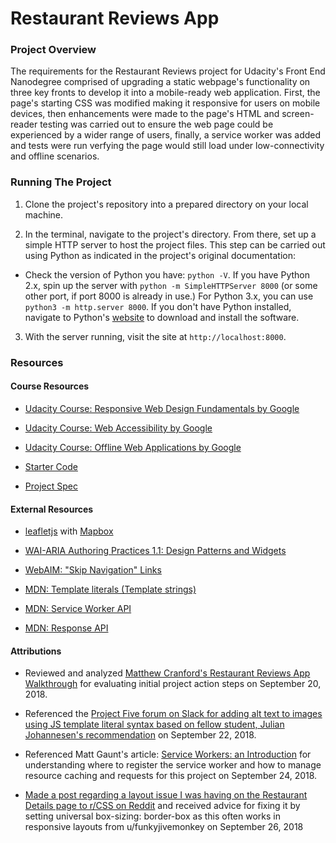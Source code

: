 # Restaurant Reviews App

### Project Overview

The requirements for the Restaurant Reviews project for Udacity's Front End Nanodegree comprised of upgrading a static webpage's functionality on three key fronts to develop it into a mobile-ready web application.  First, the page's starting CSS was modified making it responsive for users on mobile devices, then enhancements were made to the page's HTML and screen-reader testing was carried out to ensure the web page could be experienced by a wider range of users, finally, a service worker was added and tests were run verfying the page would still load under low-connectivity and offline scenarios.


### Running The Project

1. Clone the project's repository into a prepared directory on your local machine.

2. In the terminal, navigate to the project's directory.  From there, set up a simple HTTP server to host the project files. This step can be carried out using Python as indicated in the project's original documentation:

- Check the version of Python you have: `python -V`. If you have Python 2.x, spin up the server with `python -m SimpleHTTPServer 8000` (or some other port, if port 8000 is already in use.) For Python 3.x, you can use `python3 -m http.server 8000`. If you don't have Python installed, navigate to Python's [website](https://www.python.org/) to download and install the software.

3. With the server running, visit the site at `http://localhost:8000`.


### Resources

#### Course Resources

- [Udacity Course: Responsive Web Design Fundamentals by Google](https://www.udacity.com/course/responsive-web-design-fundamentals--ud893)

- [Udacity Course: Web Accessibility by Google](https://www.udacity.com/course/web-accessibility--ud891)

- [Udacity Course: Offline Web Applications by Google](https://www.udacity.com/course/offline-web-applications--ud899)

- [Starter Code](https://github.com/udacity/mws-restaurant-stage-1)

- [Project Spec](https://review.udacity.com/#!/rubrics/1090/view)

#### External Resources

- [leafletjs](https://leafletjs.com/) with [Mapbox](https://www.mapbox.com/)

- [WAI-ARIA Authoring Practices 1.1: Design Patterns and Widgets](https://www.w3.org/TR/wai-aria-practices/#aria_ex)

- [WebAIM: "Skip Navigation" Links](https://webaim.org/techniques/skipnav/)

- [MDN: Template literals (Template strings)](https://developer.mozilla.org/en-US/docs/Web/JavaScript/Reference/Template_literals)

- [MDN: Service Worker API](https://developer.mozilla.org/en-US/docs/Web/API/Service_Worker_API)

- [MDN: Response API](https://developer.mozilla.org/en-US/docs/Web/API/Response)


#### Attributions

- Reviewed and analyzed [Matthew Cranford's Restaurant Reviews App Walkthrough](https://matthewcranford.com/restaurant-reviews-app-walkthrough-part-1-map-api/) for evaluating initial project action steps on September 20, 2018.

- Referenced the [Project Five forum on Slack for adding alt text to images using JS template literal syntax based on fellow student, Julian Johannesen's recommendation](https://gwgnanodegrees.slack.com/archives/CB6CR41N1/p1537544376000100) on September 22, 2018.

- Referenced Matt Gaunt's article: [Service Workers: an Introduction](https://developers.google.com/web/fundamentals/primers/service-workers/) for understanding where to register the service worker and how to manage resource caching and requests for this project on September 24, 2018.

- [Made a post regarding a layout issue I was having on the Restaurant Details page to r/CSS on Reddit](https://www.reddit.com/r/css/comments/9j3u9x/student_project_having_a_lot_of_difficulty/) and received advice for fixing it by setting universal box-sizing: border-box as this often works in responsive layouts from u/funkyjivemonkey on September 26, 2018
